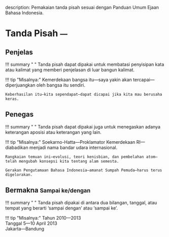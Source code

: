 description: Pemakaian tanda pisah sesuai dengan Panduan Umum Ejaan Bahasa Indonesia.

# Tanda Pisah <small><span class="penanda">—</span></small>

## Penjelas

!!! summary " "
    Tanda pisah dapat dipakai untuk membatasi penyisipan kata atau kalimat yang memberi penjelasan di luar bangun kalimat.

!!! tip "Misalnya:"
    Kemerdekaan bangsa itu—saya yakin akan tercapai—diperjuangkan oleh bangsa itu sendiri.

    Keberhasilan itu—kita sependapat—dapat dicapai jika kita mau berusaha keras.

## Penegas

!!! summary " "
    Tanda pisah dapat dipakai juga untuk menegaskan adanya keterangan aposisi atau keterangan yang lain.

!!! tip "Misalnya:"
    Soekarno-Hatta—Proklamator Kemerdekaan RI—diabadikan menjadi nama bandar udara internasional.

    Rangkaian temuan ini—evolusi, teori kenisbian, dan pembelahan atom—telah mengubah konsepsi kita tentang alam semesta.

    Gerakan Pengutamaan Bahasa Indonesia—amanat Sumpah Pemuda—harus terus digelorakan.

## Bermakna <small>Sampai ke/dengan</small>

!!! summary " "
    Tanda pisah dipakai di antara dua bilangan, tanggal, atau tempat yang berarti ‘sampai dengan’ atau ‘sampai ke’.

!!! tip "Misalnya:"
    Tahun 2010—2013  
    Tanggal 5—10 April 2013  
    Jakarta—Bandung


